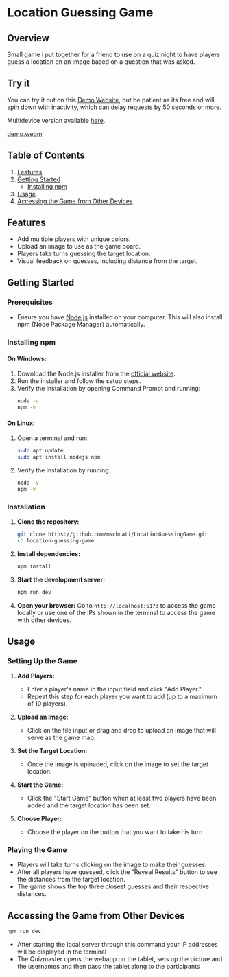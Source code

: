 # Location Guessing Game

## Overview
Small game i put together for a friend to use on a quiz night to have players guess a location on an image based on a question that was asked.
## Try it
You can try it out on this [Demo Website](https://locationguessinggame.onrender.com/), but be patient as its free and will spin down with inactivity, which can delay requests by 50 seconds or more.

Multidevice version available [here](https://github.com/mschnati/Location-Guessing-Multidevice).

[demo.webm](https://github.com/user-attachments/assets/0280f2b6-17a3-4a80-9d98-67cbef063461)

## Table of Contents
1. [Features](#features)
2. [Getting Started](#getting-started)
   - [Installing npm](#installing-npm)
3. [Usage](#usage)
4. [Accessing the Game from Other Devices](#accessing-the-game-from-other-devices)

## Features
- Add multiple players with unique colors.
- Upload an image to use as the game board.
- Players take turns guessing the target location.
- Visual feedback on guesses, including distance from the target.

## Getting Started

### Prerequisites
- Ensure you have [Node.js](https://nodejs.org/) installed on your computer. This will also install npm (Node Package Manager) automatically.

### Installing npm
#### On Windows:
1. Download the Node.js installer from the [official website](https://nodejs.org/en/download/).
2. Run the installer and follow the setup steps.
3. Verify the installation by opening Command Prompt and running:
   ```bash
   node -v
   npm -v
   ```

#### On Linux:
1. Open a terminal and run:
   ```bash
   sudo apt update
   sudo apt install nodejs npm
   ```
2. Verify the installation by running:
   ```bash
   node -v
   npm -v
   ```

### Installation
1. **Clone the repository:**
   ```bash
   git clone https://github.com/mschnati/LocationGuessingGame.git
   cd location-guessing-game
   ```

2. **Install dependencies:**
   ```bash
   npm install
   ```

3. **Start the development server:**
   ```bash
   npm run dev
   ```

4. **Open your browser:**
   Go to `http://localhost:5173` to access the game locally or use one of the IPs shown in the terminal to access the game with other devices.

## Usage

### Setting Up the Game
1. **Add Players:**
   - Enter a player's name in the input field and click "Add Player."
   - Repeat this step for each player you want to add (up to a maximum of 10 players).

2. **Upload an Image:**
   - Click on the file input or drag and drop to upload an image that will serve as the game map.

3. **Set the Target Location:**
   - Once the image is uploaded, click on the image to set the target location.

4. **Start the Game:**
   - Click the "Start Game" button when at least two players have been added and the target location has been set.

5. **Choose Player:**
   - Choose the player on the button that you want to take his turn

### Playing the Game
- Players will take turns clicking on the image to make their guesses.
- After all players have guessed, click the "Reveal Results" button to see the distances from the target location.
- The game shows the top three closest guesses and their respective distances.

## Accessing the Game from Other Devices

   ```bash
   npm run dev
   ```
   - After starting the local server through this command your IP addresses will be displayed in the terminal
   - The Quizmaster opens the webapp on the tablet, sets up the picture and the usernames and then pass the tablet along to the participants
